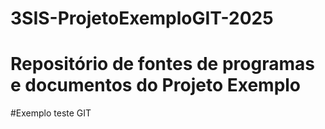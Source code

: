 # 3SIS-ProjetoExemploGIT-2025
# Repositório de fontes de programas e documentos do Projeto Exemplo
#Exemplo teste GIT
